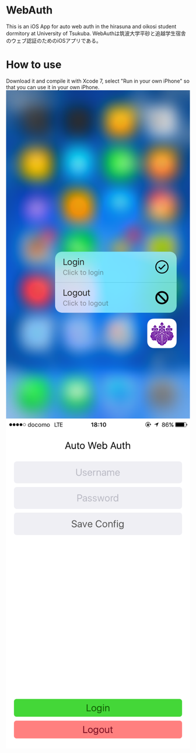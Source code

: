 # WebAuth
This is an iOS App for auto web auth in the hirasuna and oikosi student dormitory at University of Tsukuba.
WebAuthは筑波大学平砂と追越学生宿舎のウェブ認証のためのiOSアプリである。

# How to use
Download it and compile it with Xcode 7, select "Run in your own iPhone" so that you can use it in your own iPhone.
![3dtouch](https://github.com/lm2343635/WebAuth/blob/master/screenshots/3dtouch.png?raw=true)
![main](https://github.com/lm2343635/WebAuth/blob/master/screenshots/main.png?raw=true)
